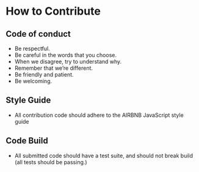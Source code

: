 # How to Contribute

## Code of conduct
  - Be respectful.
  - Be careful in the words that you choose.
  - When we disagree, try to understand why.
  - Remember that we’re different.
  - Be friendly and patient.
  - Be welcoming.

## Style Guide
 - All contribution code should adhere to the AIRBNB JavaScript style guide

## Code Build
 - All submitted code should have a test suite, and should not break build (all tests should be passing.)
